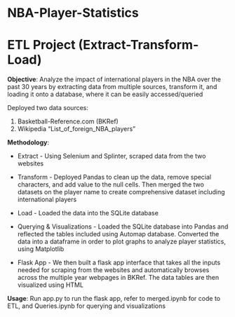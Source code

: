 # NBA-Player-Statistics
# **ETL Project (Extract-Transform-Load)**

**Objective**: Analyze the impact of international players in the NBA over the past 30 years by extracting data from multiple sources, transform it, and loading it onto a database, where it can be easily accessed/queried

Deployed two data sources:	
1. Basketball-Reference.com (BKRef) 
2. Wikipedia “List_of_foreign_NBA_players” 

**Methodology**:
* Extract - Using Selenium and Splinter, scraped data from the two websites

* Transform - Deployed Pandas to clean up the data, remove special characters, and add value to the null cells. Then merged the two datasets on the player name to create comprehensive dataset including international players

* Load - Loaded the data into the SQLite database

* Querying & Visualizations - Loaded the SQLite database into Pandas and reflected the tables included using Automap database. Converted the data into a dataframe in order to plot graphs to analyze player statistics, using Matplotlib

* Flask App - We then built a flask app interface that takes all the inputs needed for scraping from the websites and automatically browses across the multiple year webpages in BKRef. The data tables are then visualized using HTML

**Usage**: 
Run app.py to run the flask app, refer to merged.ipynb for code to ETL, and Queries.ipynb for querying and visualizations

